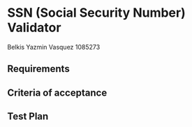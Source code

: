 # SSN (Social Security Number) Validator
Belkis Yazmin Vasquez 1085273 
## Requirements
## Criteria of acceptance
## Test Plan

